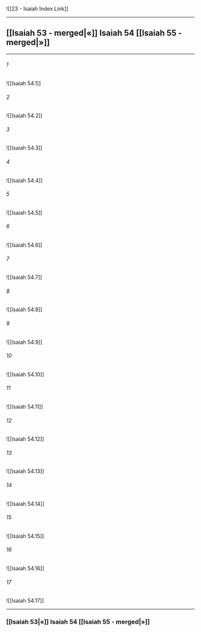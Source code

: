 ![[23 - Isaiah Index Link]]

---
##  [[Isaiah 53 - merged|«]] Isaiah 54 [[Isaiah 55 - merged|»]]

---

###### 1
![[Isaiah 54.1]] 

###### 2
![[Isaiah 54.2]] 

###### 3
![[Isaiah 54.3]] 

###### 4
![[Isaiah 54.4]]

###### 5 
![[Isaiah 54.5]] 

###### 6
![[Isaiah 54.6]] 

###### 7
![[Isaiah 54.7]] 

###### 8
![[Isaiah 54.8]] 

###### 9
![[Isaiah 54.9]] 

###### 10
![[Isaiah 54.10]] 

###### 11
![[Isaiah 54.11]] 

###### 12
![[Isaiah 54.12]]

###### 13
![[Isaiah 54.13]] 

###### 14
![[Isaiah 54.14]] 

###### 15
![[Isaiah 54.15]]

###### 16
![[Isaiah 54.16]] 

###### 17
![[Isaiah 54.17]]


---
###  [[Isaiah 53|«]] Isaiah 54 [[Isaiah 55 - merged|»]]
